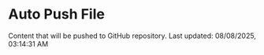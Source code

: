 # Auto Push File

Content that will be pushed to GitHub repository.
Last updated: 08/08/2025, 03:14:31 AM